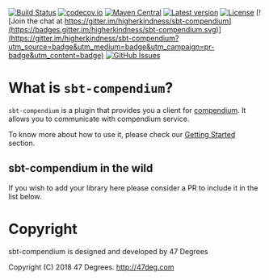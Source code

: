 
[comment]: # (Start Badges)

[![Build Status](https://travis-ci.org/higherkindness/sbt-compendium.svg?branch=master)](https://travis-ci.org/higherkindness/sbt-compendium) [![codecov.io](http://codecov.io/github/higherkindness/sbt-compendium/coverage.svg?branch=master)](http://codecov.io/github/higherkindness/sbt-compendium?branch=master) [![Maven Central](https://img.shields.io/badge/maven%20central-0.0.1-green.svg)](https://repo1.maven.org/maven2/io/higherkindness/sbt-compendium_2.12_1.0) [![Latest version](https://img.shields.io/badge/sbt--compendium-0.0.1-green.svg)](https://index.scala-lang.org/higherkindness/sbt-compendium) [![License](https://img.shields.io/badge/license-Apache%202-blue.svg)](https://raw.githubusercontent.com/higherkindness/sbt-compendium/master/LICENSE) [![Join the chat at https://gitter.im/higherkindness/sbt-compendium](https://badges.gitter.im/higherkindness/sbt-compendium.svg)](https://gitter.im/higherkindness/sbt-compendium?utm_source=badge&utm_medium=badge&utm_campaign=pr-badge&utm_content=badge) [![GitHub Issues](https://img.shields.io/github/issues/higherkindness/sbt-compendium.svg)](https://github.com/higherkindness/sbt-compendium/issues)

[comment]: # (End Badges)

# What is `sbt-compendium`?

`sbt-compendium` is a plugin that provides you a client for [compendium](https://github.com/higherkindness/compendium). It allows you to communicate with compendium service.

To know more about how to use it, please check our [Getting Started](docs/docs/usage.md) section.

## sbt-compendium in the wild

If you wish to add your library here please consider a PR to include it in the list below.

[comment]: # (Start Copyright)
# Copyright

sbt-compendium is designed and developed by 47 Degrees

Copyright (C) 2018 47 Degrees. <http://47deg.com>

[comment]: # (End Copyright)